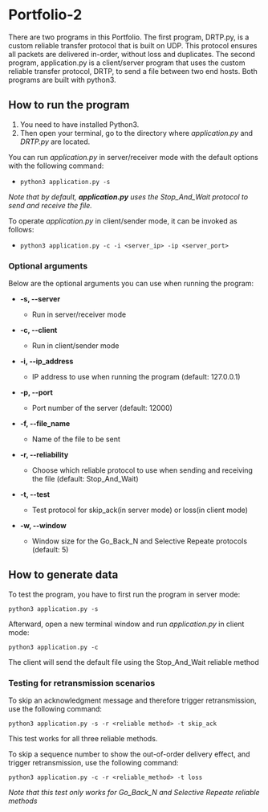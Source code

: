 # Portfolio-2

There are two programs in this Portfolio. The first program, DRTP.py, is a custom reliable transfer protocol that is built on UDP. This protocol ensures all packets are delivered in-order, without loss and duplicates. The second program, application.py is a client/server program that uses the custom reliable transfer protocol, DRTP, to send a file between two end hosts. Both programs are built with python3.

## How to run the program

1. You need to have installed Python3.
2. Then open your terminal, go to the directory where *application.py* and *DRTP.py* are located.

You can run *application.py* in server/receiver mode with the default options with the following command:
 - ```python3 application.py -s```

*Note that by default, **application.py** uses the Stop_And_Wait protocol to send and receive the file.*

To operate *application.py* in client/sender mode, it can be invoked as follows:
 - ```python3 application.py -c -i <server_ip> -ip <server_port>```

### Optional arguments

Below are the optional arguments you can use when running the program:

- **-s, --server**
    - Run in server/receiver mode

- **-c, --client**
    - Run in client/sender mode

- **-i, --ip_address**
    - IP address to use when running the program (default: 127.0.0.1)

- **-p, --port**
    - Port number of the server (default: 12000)

- **-f, --file_name**
    - Name of the file to be sent

- **-r, --reliability**
    - Choose which reliable protocol to use when sending and receiving the file (default: Stop_And_Wait)

- **-t, --test**
    - Test protocol for skip_ack(in server mode) or loss(in client mode)

- **-w, --window**
    - Window size for the Go_Back_N and Selective Repeate protocols (default: 5)

## How to generate data

To test the program, you have to first run the program in server mode:
```
python3 application.py -s
```
Afterward, open a new terminal window and run *application.py* in client mode:
```
python3 application.py -c
```

The client will send the default file using the Stop_And_Wait reliable method

### Testing for retransmission scenarios

To skip an acknowledgment message and therefore trigger retransmission, use the following command:
```
python3 application.py -s -r <reliable method> -t skip_ack
```

This test works for all three reliable methods.

To skip a sequence number to show the out-of-order delivery effect, and trigger retransmission, use the following command:
```
python3 application.py -c -r <reliable_method> -t loss
```
*Note that this test only works for Go_Back_N and Selective Repeate reliable methods*
